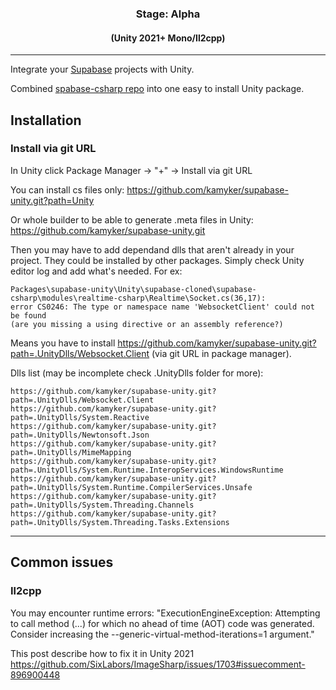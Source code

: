 <h3 align="center">Stage: Alpha</h3>
<h4 align="center">(Unity 2021+ Mono/Il2cpp)</h3>

---

Integrate your [Supabase](https://supabase.io) projects with Unity.

Combined [spabase-csharp repo](https://github.com/supabase-community/supabase-csharp) into one easy to install Unity package.

## Installation

### Install via git URL
In Unity click Package Manager -> "+" -> Install via git URL

You can install cs files only: https://github.com/kamyker/supabase-unity.git?path=Unity

Or whole builder to be able to generate .meta files in Unity: https://github.com/kamyker/supabase-unity.git

Then you may have to add dependand dlls that aren't already in your project. They could be installed by other packages. Simply check Unity editor log and add what's needed. For ex:

```
Packages\supabase-unity\Unity\supabase-cloned\supabase-csharp\modules\realtime-csharp\Realtime\Socket.cs(36,17):
error CS0246: The type or namespace name 'WebsocketClient' could not be found
(are you missing a using directive or an assembly reference?)
```

Means you have to install https://github.com/kamyker/supabase-unity.git?path=.UnityDlls/Websocket.Client (via git URL in package manager). 

Dlls list (may be incomplete check .UnityDlls folder for more):

```
https://github.com/kamyker/supabase-unity.git?path=.UnityDlls/Websocket.Client
https://github.com/kamyker/supabase-unity.git?path=.UnityDlls/System.Reactive
https://github.com/kamyker/supabase-unity.git?path=.UnityDlls/Newtonsoft.Json
https://github.com/kamyker/supabase-unity.git?path=.UnityDlls/MimeMapping
https://github.com/kamyker/supabase-unity.git?path=.UnityDlls/System.Runtime.InteropServices.WindowsRuntime
https://github.com/kamyker/supabase-unity.git?path=.UnityDlls/System.Runtime.CompilerServices.Unsafe
https://github.com/kamyker/supabase-unity.git?path=.UnityDlls/System.Threading.Channels
https://github.com/kamyker/supabase-unity.git?path=.UnityDlls/System.Threading.Tasks.Extensions
```

---

## Common issues
### Il2cpp
You may encounter runtime errors: "ExecutionEngineException: Attempting to call method (...) for which no ahead of time (AOT) code was generated.  Consider increasing the --generic-virtual-method-iterations=1 argument."

This post describe how to fix it in Unity 2021 https://github.com/SixLabors/ImageSharp/issues/1703#issuecomment-896900448
